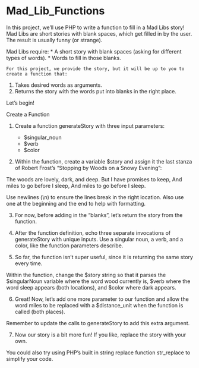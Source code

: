 # Mad_Lib_Functions
In this project, we’ll use PHP to write a function to fill in a Mad Libs story! Mad Libs are short stories with blank spaces, which get filled in by the user. The result is usually funny (or strange).

Mad Libs require:
    * A short story with blank spaces (asking for different types of words).
    * Words to fill in those blanks.
    
    For this project, we provide the story, but it will be up to you to create a function that:

1. Takes desired words as arguments.
2. Returns the story with the words put into blanks in the right place.

Let’s begin!

Create a Function
1. Create a function generateStory with three input parameters:
    * $singular_noun
    * $verb
    * $color

2. Within the function, create a variable $story and assign it the last stanza of Robert Frost’s “Stopping by Woods on a Snowy Evening”:

The woods are lovely, dark, and deep.
But I have promises to keep,
And miles to go before I sleep,
And miles to go before I sleep.

Use newlines (\n) to ensure the lines break in the right location. Also use one at the beginning and the end to help with formatting.

3. For now, before adding in the “blanks”, let’s return the story from the function.

4. After the function definition, echo three separate invocations of generateStory with unique inputs. Use a singular noun, a verb, and a color, like the function parameters describe.

5. So far, the function isn’t super useful, since it is returning the same story every time.

Within the function, change the $story string so that it parses the $singularNoun variable where the word wood currently is, $verb where the word sleep appears (both locations), and $color where dark appears.

6. Great! Now, let’s add one more parameter to our function and allow the word miles to be replaced with a $distance_unit when the function is called (both places).

Remember to update the calls to generateStory to add this extra argument.

7. Now our story is a bit more fun! If you like, replace the story with your own.

You could also try using PHP’s built in string replace function str_replace to simplify your code.
